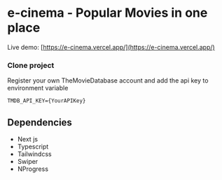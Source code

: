 # e-cinema - Popular Movies in one place

Live demo: [https://e-cinema.vercel.app/](https://e-cinema.vercel.app/)

### Clone project

Register your own TheMovieDatabase account and add the api key to environment variable

```
TMDB_API_KEY={YourAPIKey}
```

## Dependencies

- Next js
- Typescript
- Tailwindcss
- Swiper
- NProgress

